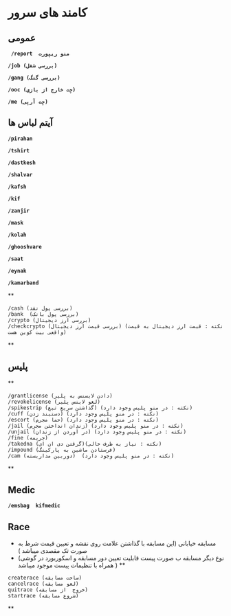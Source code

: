 # کامند های سرور
## عمومی
**``` /report  منو ریپورت```**

**``` /job (بررسی شغل) ```**

**``` /gang (بررسی گنگ) ```**

**``` /ooc (چت خارج از بازی) ```**

**``` /me (چت آرپی) ```**

## آیتم لباس ها


**```/pirahan```**

**```/tshirt```**

**```/dastkesh```**

**```/shalvar```**

**```/kafsh```**

**```/kif```**

**```/zanjir```**

**```/mask```**

**```/kolah```**

**```/ghooshvare```**

**```/saat```**

**```/eynak```**

**```/kamarband```**






**
``` 
/cash (بررسی پول نقد)
/bank  (بررسی پول بانک)
/crypto (بررسی ارز دیجیتال) 
/checkcrypto (بررسی قیمت ارز دیجیتال) (نکته : قیمت ارز دیجیتال به قیمت واقعی بیت کوین هست)
```
**


## پلیس
**
``` 
/grantlicense (دادن لایسنس به پلیر) 
/revokelicense (لغو لاینس پلیر)
/spikestrip (گذاشتن سریع تیغ) (نکته : در منو پلیس وجود دارد)
/cuff (دستبند زدن) (نکته : در منو پلیس وجود دارد)
/escort (حما مجرم) (نکته : در منو پلیس وجود دارد)
/jail (زندان انداختن مجرم) (نکته : در منو پلیس وجود دارد)
/unjail (در آوردن از زندان) (نکته : در منو پلیس وجود دارد)
/fine (جریمه) 
/takedna (گرقتن دی ان ای)(نکته : نیاز به ظرف خالی)
/impound (فرستادن ماشین به پارکینگ) 
/cam (دوربین مداربسته)  (نکته : در منو پلیس وجود دارد)
 ```
**


## Medic
**``` /emsbag  kifmedic ```**


##  Race
-  مسابقه خیابانی (این مسابقه با گذاشتن علامت روی نقشه و تعیین قیمت شرط به صورت تک مقصدی میباشد )
- (نوع دیگر مسابقه ب صورت پیست قابلیت تعیین دور مسابقه و اسکوربورد در گوشی همراه با تنظیمات پیست موجود میباشد )
**
``` 
createrace (ساخت مسابقه)
cancelrace (لغو مسابقه)
quitrace (خروج  از مسابقه)
startrace (شروع مسابقه)           
```
**

